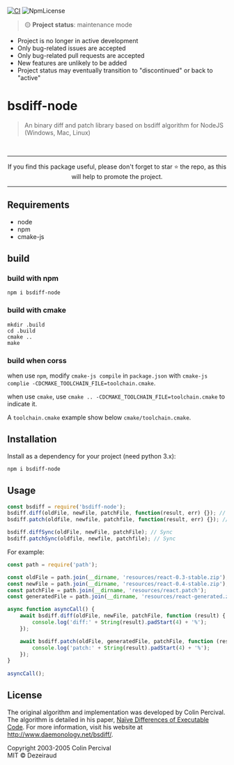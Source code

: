 [![CI](https://github.com/Brouilles/bsdiff-node/actions/workflows/main.yml/badge.svg)](https://github.com/Brouilles/bsdiff-node/actions/workflows/main.yml)
![NpmLicense](https://img.shields.io/npm/l/express.svg)

> 🟡 **Project status**: maintenance mode
  - Project is no longer in active development
  - Only bug-related issues are accepted
  - Only bug-related pull requests are accepted
  - New features are unlikely to be added
  - Project status may eventually transition to "discontinued" or back to "active"

# bsdiff-node
> An binary diff and patch library based on bsdiff algorithm for NodeJS (Windows, Mac, Linux)

<br>
<hr>
<p align="center">
If you find this package useful, please don't forget to star ⭐️ the repo, as this will help to promote the project.<br>
</p>
<hr>

## Requirements

- node
- npm
- cmake-js

## build

### build with npm

```shell
npm i bsdiff-node
```

### build with cmake

```shell
mkdir .build
cd .build
cmake ..
make
```

### build when corss

when use `npm`, modify `cmake-js compile` in `package.json` with `cmake-js complie -CDCMAKE_TOOLCHAIN_FILE=toolchain.cmake`.

when use `cmake`, use `cmake .. -CDCMAKE_TOOLCHAIN_FILE=toolchain.cmake` to indicate it.

A `toolchain.cmake` example show below `cmake/toolchain.cmake`.

## Installation

Install as a dependency for your project (need python 3.x):

```bash
npm i bsdiff-node
```

## Usage

```javascript
const bsdiff = require('bsdiff-node');
bsdiff.diff(oldFile, newFile, patchFile, function(result, err) {}); // Async
bsdiff.patch(oldfile, newfile, patchfile, function(result, err) {}); // Async

bsdiff.diffSync(oldFile, newFile, patchFile); // Sync
bsdiff.patchSync(oldfile, newfile, patchfile); // Sync
```

For example:

```javascript
const path = require('path');

const oldFile = path.join(__dirname, 'resources/react-0.3-stable.zip');
const newFile = path.join(__dirname, 'resources/react-0.4-stable.zip');
const patchFile = path.join(__dirname, 'resources/react.patch');
const generatedFile = path.join(__dirname, 'resources/react-generated.zip');

async function asyncCall() {
    await bsdiff.diff(oldFile, newFile, patchFile, function (result) {
        console.log('diff:' + String(result).padStart(4) + '%');
    });

    await bsdiff.patch(oldFile, generatedFile, patchFile, function (result) {
        console.log('patch:' + String(result).padStart(4) + '%');
    });
}
  
asyncCall();
```

## License
The original algorithm and implementation was developed by Colin Percival.  The
algorithm is detailed in his paper, [Naïve Differences of Executable Code](http://www.daemonology.net/papers/bsdiff.pdf).  For more information, visit his
website at <http://www.daemonology.net/bsdiff/>.  

Copyright 2003-2005 Colin Percival  
MIT © Dezeiraud
